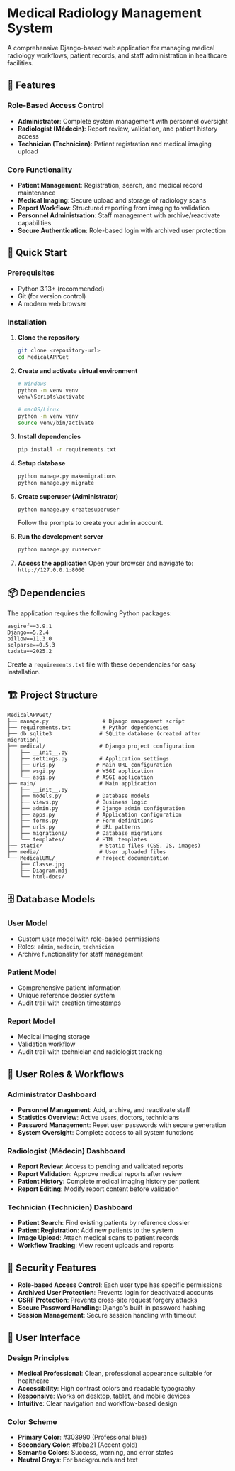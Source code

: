# Medical Radiology Management System

A comprehensive Django-based web application for managing medical radiology workflows, patient records, and staff administration in healthcare facilities.

## 🏥 Features

### Role-Based Access Control
- **Administrator**: Complete system management with personnel oversight
- **Radiologist (Médecin)**: Report review, validation, and patient history access
- **Technician (Technicien)**: Patient registration and medical imaging upload

### Core Functionality
- **Patient Management**: Registration, search, and medical record maintenance
- **Medical Imaging**: Secure upload and storage of radiology scans
- **Report Workflow**: Structured reporting from imaging to validation
- **Personnel Administration**: Staff management with archive/reactivate capabilities
- **Secure Authentication**: Role-based login with archived user protection


## 🚀 Quick Start

### Prerequisites
- Python 3.13+ (recommended)
- Git (for version control)
- A modern web browser

### Installation

1. **Clone the repository**
   ```bash
   git clone <repository-url>
   cd MedicalAPPGet
   ```

2. **Create and activate virtual environment**
   ```bash
   # Windows
   python -m venv venv
   venv\Scripts\activate

   # macOS/Linux
   python -m venv venv
   source venv/bin/activate
   ```

3. **Install dependencies**
   ```bash
   pip install -r requirements.txt
   ```

4. **Setup database**
   ```bash
   python manage.py makemigrations
   python manage.py migrate
   ```

5. **Create superuser (Administrator)**
   ```bash
   python manage.py createsuperuser
   ```
   Follow the prompts to create your admin account.

6. **Run the development server**
   ```bash
   python manage.py runserver
   ```

7. **Access the application**
   Open your browser and navigate to: `http://127.0.0.1:8000`

## 📦 Dependencies

The application requires the following Python packages:

```
asgiref==3.9.1
Django==5.2.4
pillow==11.3.0
sqlparse==0.5.3
tzdata==2025.2
```

Create a `requirements.txt` file with these dependencies for easy installation.

## 🏗️ Project Structure

```
MedicalAPPGet/
├── manage.py                 # Django management script
├── requirements.txt          # Python dependencies
├── db.sqlite3               # SQLite database (created after migration)
├── medical/                 # Django project configuration
│   ├── __init__.py
│   ├── settings.py          # Application settings
│   ├── urls.py             # Main URL configuration
│   ├── wsgi.py             # WSGI application
│   └── asgi.py             # ASGI application
├── main/                    # Main application
│   ├── __init__.py
│   ├── models.py           # Database models
│   ├── views.py            # Business logic
│   ├── admin.py            # Django admin configuration
│   ├── apps.py             # Application configuration
│   ├── forms.py            # Form definitions
│   ├── urls.py             # URL patterns
│   ├── migrations/         # Database migrations
│   └── templates/          # HTML templates
├── static/                  # Static files (CSS, JS, images)
├── media/                   # User uploaded files
└── MedicalUML/             # Project documentation
    ├── Classe.jpg
    ├── Diagram.mdj
    └── html-docs/
```

## 🗄️ Database Models

### User Model
- Custom user model with role-based permissions
- Roles: `admin`, `medecin`, `technicien`
- Archive functionality for staff management

### Patient Model
- Comprehensive patient information
- Unique reference dossier system
- Audit trail with creation timestamps

### Report Model
- Medical imaging storage
- Validation workflow
- Audit trail with technician and radiologist tracking

## 👥 User Roles & Workflows

### Administrator Dashboard
- **Personnel Management**: Add, archive, and reactivate staff
- **Statistics Overview**: Active users, doctors, technicians
- **Password Management**: Reset user passwords with secure generation
- **System Oversight**: Complete access to all system functions

### Radiologist (Médecin) Dashboard
- **Report Review**: Access to pending and validated reports
- **Report Validation**: Approve medical reports after review
- **Patient History**: Complete medical imaging history per patient
- **Report Editing**: Modify report content before validation

### Technician (Technicien) Dashboard
- **Patient Search**: Find existing patients by reference dossier
- **Patient Registration**: Add new patients to the system
- **Image Upload**: Attach medical scans to patient records
- **Workflow Tracking**: View recent uploads and reports

## 🔐 Security Features

- **Role-based Access Control**: Each user type has specific permissions
- **Archived User Protection**: Prevents login for deactivated accounts
- **CSRF Protection**: Prevents cross-site request forgery attacks
- **Secure Password Handling**: Django's built-in password hashing
- **Session Management**: Secure session handling with timeout

## 📱 User Interface

### Design Principles
- **Medical Professional**: Clean, professional appearance suitable for healthcare
- **Accessibility**: High contrast colors and readable typography
- **Responsive**: Works on desktop, tablet, and mobile devices
- **Intuitive**: Clear navigation and workflow-based design

### Color Scheme
- **Primary Color**: #303990 (Professional blue)
- **Secondary Color**: #fbba21 (Accent gold)
- **Semantic Colors**: Success, warning, and error states
- **Neutral Grays**: For backgrounds and text
